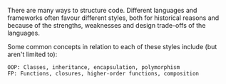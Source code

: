 There are many ways to structure code. Different languages and frameworks often favour different styles, both for historical reasons and because of the strengths, weaknesses and design trade-offs of the languages.

Some common concepts in relation to each of these styles include (but aren't limited to):

    OOP: Classes, inheritance, encapsulation, polymorphism
    FP: Functions, closures, higher-order functions, composition
